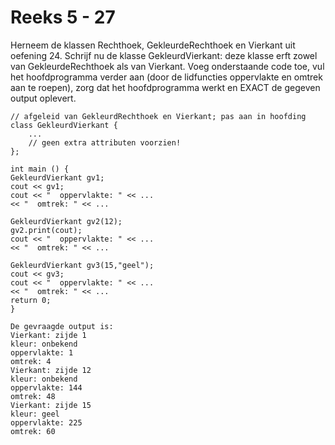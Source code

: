 # Reeks 5 - 27
Herneem de klassen Rechthoek, GekleurdeRechthoek en Vierkant uit oefening 24. Schrijf nu de klasse GekleurdVierkant: 
deze klasse erft zowel van GekleurdeRechthoek als van Vierkant. Voeg onderstaande code toe, vul het hoofdprogramma 
verder aan (door de lidfuncties oppervlakte en omtrek aan te roepen), zorg dat het hoofdprogramma werkt en EXACT de gegeven output oplevert.

    // afgeleid van GekleurdRechthoek en Vierkant; pas aan in hoofding
    class GekleurdVierkant {
        ...
        // geen extra attributen voorzien!
    };

    int main () {
    GekleurdVierkant gv1;
    cout << gv1;   
    cout << "  oppervlakte: " << ...
    << "  omtrek: " << ...

    GekleurdVierkant gv2(12);
    gv2.print(cout);
    cout << "  oppervlakte: " << ...
    << "  omtrek: " << ...

    GekleurdVierkant gv3(15,"geel");
    cout << gv3;
    cout << "  oppervlakte: " << ...
    << "  omtrek: " << ...
    return 0;
    }

    De gevraagde output is:
    Vierkant: zijde 1
    kleur: onbekend
    oppervlakte: 1
    omtrek: 4
    Vierkant: zijde 12
    kleur: onbekend
    oppervlakte: 144
    omtrek: 48
    Vierkant: zijde 15
    kleur: geel
    oppervlakte: 225
    omtrek: 60
